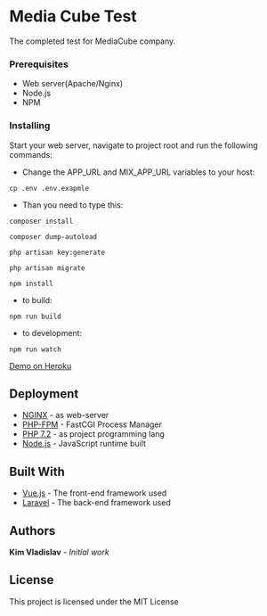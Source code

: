 # Media Cube Test 

The completed test for MediaCube company.

### Prerequisites

* Web server(Apache/Nginx)
* Node.js
* NPM

### Installing

Start your web server, navigate to project root and run the following commands:

 * Change the APP_URL and MIX_APP_URL variables to your host:
```
cp .env .env.exapmle
```
 * Than you need to type this:
```
composer install
```

```
composer dump-autoload
```

```
php artisan key:generate
```

```
php artisan migrate
```

```
npm install
```
 * to build:
```
npm run build
```
 * to development:
```
npm run watch
```

[Demo on Heroku](http://pacific-wildwood-51090.herokuapp.com/grid) 

## Deployment

* [NGINX](https://docs.nginx.com/) - as web-server
* [PHP-FPM](https://php-fpm.org/) - FastCGI Process Manager
* [PHP 7.2](https://php.org/) - as project programming lang
* [Node.js](https://nodejs.org/en/) - JavaScript runtime built


## Built With

* [Vue.js](https://vuejs.org/v2/guide/) - The front-end framework used
* [Laravel](https://laravel.com/docs/5.7) - The back-end framework used


## Authors

**Kim Vladislav** - *Initial work*


## License

This project is licensed under the MIT License

